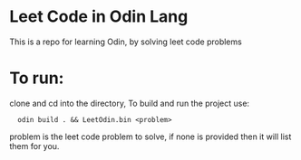 # Leet Code in Odin Lang

This is a repo for learning Odin, by solving leet code problems

# To run:

clone and cd into the directory, To build and run the project use:

```
  odin build . && LeetOdin.bin <problem>
```

problem is the leet code problem to solve, if none is provided then it will list them for you.
